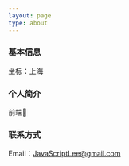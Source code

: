 ```yaml
---
layout: page
type: about
---
```


### 基本信息

  坐标：上海

### 个人简介

  前端🐶

### 联系方式

  Email：JavaScriptLee@gmail.com
